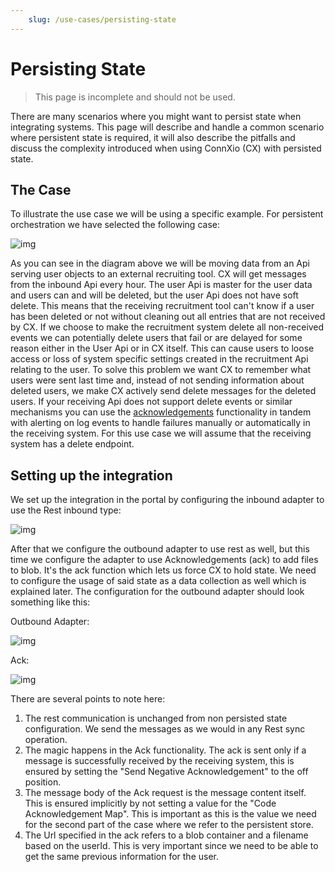 ```yaml
---
    slug: /use-cases/persisting-state
---
```


# Persisting State

> This page is incomplete and should not be used.

There are many scenarios where you might want to persist state when integrating systems. This page will describe and handle a common scenario where persistent state is required, it will also describe the pitfalls and discuss the complexity introduced when using ConnXio (CX) with persisted state.

## The Case

To illustrate the use case we will be using a specific example. For persistent orchestration we have selected the following case:

![img](https://cmhpictsa.blob.core.windows.net/pictures/Use%20Case%20-%20Persisting%20State.png?sv=2020-08-04&st=2021-11-26T13%3A01%3A21Z&se=2040-11-27T13%3A01%3A00Z&sr=b&sp=r&sig=fDejCqVC3m1QVOZNiRYq9RO%2Fb4uPpvh0%2F%2BaJrtvR5kI%3D)

As you can see in the diagram above we will be moving data from an Api serving user objects to an external recruiting tool. CX will get messages from the inbound Api every hour. The user Api is master for the user data and users can and will be deleted, but the user Api does not have soft delete. This means that the receiving recruitment tool can't know if a user has been deleted or not without cleaning out all entries that are not received by CX. If we choose to make the recruitment system delete all non-received events we can potentially delete users that fail or are delayed for some reason either in the User Api or in CX itself. This can cause users to loose access or loss of system specific settings created in the recruitment Api relating to the user. To solve this problem we want CX to remember what users were sent last time and, instead of not sending information about deleted users, we make CX actively send delete messages for the deleted users. If your receiving Api does not support delete events or similar mechanisms you can use the [acknowledgements](/Adapters/Outbound/Acknowledgment) functionality in tandem with alerting on log events to handle failures manually or automatically in the receiving system. For this use case we will assume that the receiving system has a delete endpoint.

## Setting up the integration

We set up the integration in the portal by configuring the inbound adapter to use the Rest inbound type:

![img](https://cmhpictsa.blob.core.windows.net/pictures/Rest%20Inbound%20Config.png?sv=2020-08-04&st=2021-11-04T11%3A54%3A52Z&se=2040-11-05T11%3A54%3A00Z&sr=b&sp=r&sig=A2BUYolZuVJZ08rvAFV91MXGTRtGP%2F7Ybns0gjELH3o%3D)

After that we configure the outbound adapter to use rest as well, but this time we configure the adapter to use Acknowledgements (ack) to add files to blob. It's the ack function which lets us force CX to hold state. We need to configure the usage of said state as a data collection as well which is explained later. The configuration for the outbound adapter should look something like this:

Outbound Adapter:

![img](https://cmhpictsa.blob.core.windows.net/pictures/Use%20Case%20State-%20Outbound-Rest.png?sv=2020-08-04&st=2021-11-29T12%3A50%3A55Z&se=2040-11-30T12%3A50%3A00Z&sr=b&sp=r&sig=stFOJDP17uAhAxd7a8NJwvXlnE2ru3m2VbbDJCT1zDo%3D)

Ack:

![img](https://cmhpictsa.blob.core.windows.net/pictures/Use%20Case%20State%20Ack.png?sv=2020-08-04&st=2021-11-29T12%3A43%3A54Z&se=2040-11-30T12%3A43%3A00Z&sr=b&sp=r&sig=rV06Ki%2FV2Y9YLDlzegbYcKcQQ6d9VDTPRz%2Fjy1zH7TI%3D)

There are several points to note here:

1. The rest communication is unchanged from non persisted state configuration. We send the messages as we would in any Rest sync operation.
2. The magic happens in the Ack functionality. The ack is sent only if a message is successfully received by the receiving system, this is ensured by setting the "Send Negative Acknowledgement" to the off position. 
3. The message body of the Ack request is the message content itself. This is ensured implicitly by not setting a value for the "Code Acknowledgement Map". This is important as this is the value we need for the second part of the case where we refer to the persistent store.
4. The Url specified in the ack refers to a blob container and a filename based on the userId. This is very important since we need to be able to get the same previous information for the user.